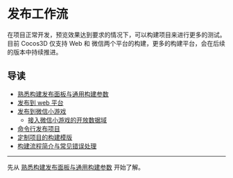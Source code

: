 # 发布工作流
在项目正常开发，预览效果达到要求的情况下，可以构建项目来进行更多的测试。目前 Cocos3D 仅支持 Web 和 微信两个平台的构建，更多的构建平台，会在后续的版本中持续推进。

## 导读
- [熟悉构建发布面板与通用构建参数](build-panel.md)
- [发布到 web 平台](publish-web.md)
- [发布到微信小游戏](publish-wechatgame.md)
  - [接入微信小游戏的开放数据域](publish-wechatgame-subcontext.md)
- [命令行发布项目](publish-in-command-line.md)
- [定制项目的构建模版](custom-project-build-template.md)
- [构建流程简介与常见错误处理](build-guide.md)
<hr>

先从 [熟悉构建发布面板与通用构建参数](build-panel.md) 开始了解。